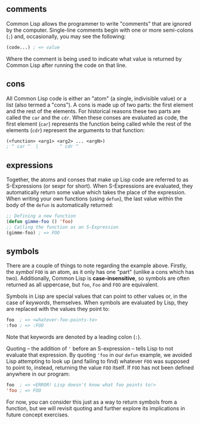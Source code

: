 ## comments

Common Lisp allows the programmer to write "comments" that are ignored by the
computer. Single-line comments begin with one or more semi-colons (`;`) and,
occasionally, you may see the following:

```lisp
(code...) ; => value
```

Where the comment is being used to indicate what value is returned by Common
Lisp after running the code on that line.

## cons

All Common Lisp code is either an "atom" (a single, indivisible value) or a list
(also termed a "cons"). A cons is made up of two parts: the first element and
the rest of the elements. For historical reasons these two parts are called the
`car` and the `cdr`. When these conses are evaluated as code, the first element
(`car`) represents the function being called while the rest of the elements
(`cdr`) represent the arguments to that function:

```lisp
(<function> <arg1> <arg2> ... <argN>)
; ^ car ^  |        ^ cdr ^
```

## expressions

Together, the atoms and conses that make up Lisp code are referred to as
S-Expressions (or sexpr for short). When S-Expressions are evaluated, they
automatically return some value which takes the place of the expression. When
writing your own functions (using `defun`), the last value within the body of
the `defun` is automatically returned:

```lisp
;; Defining a new function
(defun gimme-foo () 'foo)
;; Calling the function as an S-Expression
(gimme-foo) ; => FOO
```

## symbols

There are a couple of things to note regarding the example above. Firstly, the
_symbol_ `FOO` is an atom, as it only has one "part" (unlike a cons which has 
two). Additionally, Common Lisp is **case-insensitive**, so symbols are often
returned as all uppercase, but `foo`, `Foo` and `FOO` are equivalent.

Symbols in Lisp are special values that can point to other values or, in the
case of _keywords_, themselves. When symbols are evaluated by Lisp, they are
replaced with the values they point to:

```lisp
foo  ; => <whatever-foo-points-to>
:foo ; => :FOO
```

Note that keywords are denoted by a leading colon (`:`).

Quoting – the addition of `'` before an S-expression – tells Lisp to not
evaluate that expression. By quoting `'foo` in our `defun` example, we avoided
Lisp attempting to look up (and failing to find) whatever `FOO` was supposed to
point to, instead, returning the value `FOO` itself. If `FOO` has not been
defined anywhere in our program:

```lisp
foo  ; => <ERROR! Lisp doesn't know what foo points to!>
'foo ; => FOO
```

For now, you can consider this just as a way to return symbols from a function,
but we will revisit quoting and further explore its implications in future
concept exercises.
